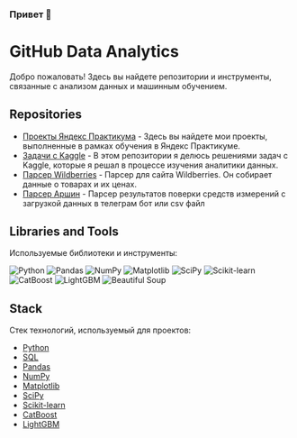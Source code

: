 ### Привет 👋

# GitHub Data Analytics 

Добро пожаловать! Здесь вы найдете репозитории и инструменты, связанные с анализом данных и машинным обучением.

## Repositories

- [Проекты Яндекс Практикума](https://github.com/Alekseyzool/ya_practicum_ds) - Здесь вы найдете мои проекты, выполненные в рамках обучения в Яндекс Практикуме.
- [Задачи с Kaggle](https://github.com/Alekseyzool/kaggle) - В этом репозитории я делюсь решениями задач с Kaggle, которые я решал в процессе изучения аналитики данных.
- [Парсер Wildberries](https://github.com/Alekseyzool/parser_wb) - Парсер для сайта Wildberries. Он собирает данные о товарах и их ценах.
- [Парсер Аршин](https://github.com/Alekseyzool/arshin) - Парсер результатов поверки средств измерений с загрузкой данных в телеграм бот или csv файл

## Libraries and Tools

Используемые библиотеки и инструменты:

![Python](https://img.shields.io/badge/-Python-3776AB?logo=python&logoColor=white&style=flat) ![Pandas](https://img.shields.io/badge/-Pandas-150458?logo=pandas&logoColor=white&style=flat) ![NumPy](https://img.shields.io/badge/-NumPy-013243?logo=numpy&logoColor=white&style=flat) ![Matplotlib](https://img.shields.io/badge/-Matplotlib-3776AB?logo=matplotlib&logoColor=white&style=flat) ![SciPy](https://img.shields.io/badge/-SciPy-8CAAE6?logo=scipy&logoColor=white&style=flat) ![Scikit-learn](https://img.shields.io/badge/-Scikit--learn-F7931E?logo=scikit-learn&logoColor=white&style=flat) ![CatBoost](https://img.shields.io/badge/-CatBoost-FFA500?logo=catboost&logoColor=white&style=flat) ![LightGBM](https://img.shields.io/badge/-LightGBM-20B2AA?logo=lightgbm&logoColor=white&style=flat) ![Beautiful Soup](https://img.shields.io/badge/-Beautiful%20Soup-4CA4E2?logo=beautiful-soup&logoColor=white&style=flat)

## Stack

Стек технологий, используемый для проектов:

- [Python](https://www.python.org/)
- [SQL](https://sql.sh/)
- [Pandas](https://pandas.pydata.org/)
- [NumPy](https://numpy.org/)
- [Matplotlib](https://matplotlib.org/)
- [SciPy](https://www.scipy.org/)
- [Scikit-learn](https://scikit-learn.org/)
- [CatBoost](https://catboost.ai/)
- [LightGBM](https://lightgbm.readthedocs.io/)


